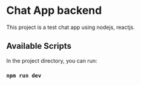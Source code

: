 # Chat App backend

This project is a test chat app using nodejs, reactjs.

## Available Scripts

In the project directory, you can run:

### `npm run dev`
